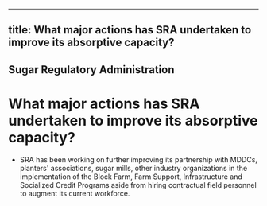 --- 
 title: What major actions has SRA undertaken to improve its absorptive capacity?
 ---

## Sugar Regulatory Administration

# What major actions has SRA undertaken to improve its absorptive capacity?


 - SRA has been working on further improving its partnership with MDDCs, planters' associations, sugar mills, other industry organizations in the implementation of the Block Farm, Farm Support, Infrastructure and Socialized Credit Programs aside from hiring contractual field personnel to augment its current workforce.
